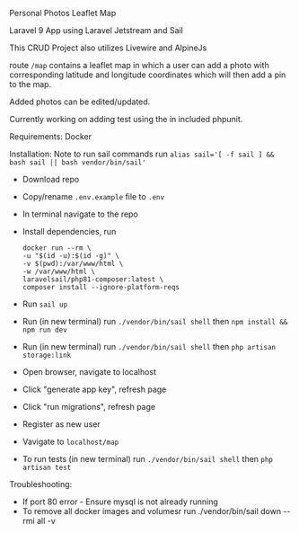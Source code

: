 Personal Photos Leaflet Map

Laravel 9 App using Laravel Jetstream and Sail

This CRUD Project also utilizes Livewire and AlpineJs

route ```/map``` contains a leaflet map in which a user can add a photo with corresponding latitude and longitude coordinates which will then add a pin to the map.

Added photos can be edited/updated.

Currently working on adding test using the in included phpunit.

Requirements:
Docker

Installation:
Note to run sail commands run ```alias sail='[ -f sail ] && bash sail || bash vendor/bin/sail'```

* Download repo
* Copy/rename ```.env.example``` file to ```.env```
* In terminal navigate to the repo
* Install dependencies, run
    ```
    docker run --rm \
    -u "$(id -u):$(id -g)" \
    -v $(pwd):/var/www/html \
    -w /var/www/html \
    laravelsail/php81-composer:latest \
    composer install --ignore-platform-reqs
    ```
* Run ```sail up```
* Run (in new terminal) run ```./vendor/bin/sail shell``` then  ```npm install && npm run dev```
* Run (in new terminal) run ```./vendor/bin/sail shell``` then  ```php artisan storage:link```
* Open browser, navigate to localhost
* Click "generate app key", refresh page
* Click "run migrations", refresh page
* Register as new user
* Vavigate to ```localhost/map```

* To run tests (in new terminal) run ```./vendor/bin/sail shell``` then  ```php artisan test```

Troubleshooting:
* If port 80 error - Ensure mysql is not already running
* To remove all docker images and volumesr run ./vendor/bin/sail down --rmi all -v
